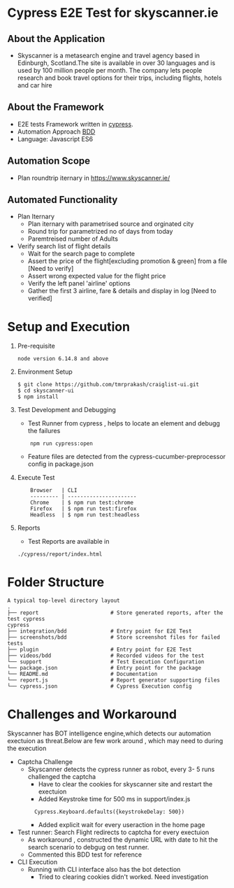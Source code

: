 
# Cypress E2E Test for skyscanner.ie
## About the Application
- Skyscanner is a metasearch engine and travel agency based in Edinburgh, Scotland.The site is available in over 30 languages and is used by 100 million people per month. The company lets people research and book travel options for their trips, including flights, hotels and car hire

## About the Framework
- E2E tests Framework written in [cypress](https://docs.cypress.io/guides/overview/why-cypress).
- Automation Approach [BDD](https://github.com/TheBrainFamily/cypress-cucumber-preprocessor)
- Language: Javascript ES6

## Automation Scope
 - Plan roundtrip iternary in https://www.skyscanner.ie/

## Automated Functionality 
* Plan Iternary 
    * Plan iternary with parametrised source and orginated city
    * Round trip for parametrized no of days from today
    * Paremtreised number of Adults
* Verify search list of flight details
    * Wait for the search page to complete
    * Assert the price of the flight[excluding promotion & green] from a file [Need to verify]
    * Assert wrong expected value for the flight price 
    * Verify the left panel 'airline' options
    * Gather the first 3 airline, fare & details and display in log [Need to verified]

# Setup and Execution
1. Pre-requisite
   ```
   node version 6.14.8 and above
   ```
2. Environment Setup
    ```
    $ git clone https://github.com/tmrprakash/craiglist-ui.git
    $ cd skyscanner-ui
    $ npm install
    ```
3. Test Development and Debugging
    - Test Runner from cypress , helps to locate an element and debugg the failures
    ```
        npm run cypress:open
    ```
    - Feature files are detected from the cypress-cucumber-preprocessor config in package.json
   
4. Execute Test
    
    ```
        Browser   | CLI
        --------- | ----------------------
        Chrome    | $ npm run test:chrome
        Firefox   | $ npm run test:firefox
        Headless  | $ npm run test:headless
    ```
5. Reports
    - Test Reports are available in
    ```
    ./cypress/report/index.html
    ```

# Folder Structure
    A typical top-level directory layout
    .
    ├── report                       # Store generated reports, after the test cypress
    cypress
    ├── integration/bdd              # Entry point for E2E Test 
    ├── screenshots/bdd              # Store screenshot files for failed tests
    ├── plugin                       # Entry point for E2E Test
    ├── videos/bdd                   # Recorded videos for the test
    └── support                      # Test Execution Configuration
    └── package.json                 # Entry point for the package
    └── README.md                    # Documentation
    └── report.js                    # Report generator supporting files
    └── cypress.json                 # Cypress Execution config


# Challenges and Workaround
Skyscanner has BOT intelligence engine,which detects our automation exectuion as threat.Below are few work around , which may need to during the execution
* Captcha Challenge
    - Skyscanner detects the cypress runner as robot, every 3- 5 runs challenged the captcha
        * Have to clear the cookies for skyscanner site and restart the exectuion
        * Added Keystroke time for 500 ms in support/index.js
        ```
          Cypress.Keyboard.defaults({keystrokeDelay: 500})
        ```
        * Added explicit wait for every useraction in the home page
 * Test runner: Search Flight redirects to captcha for every exectuion
    - As workaround , constructed the dynamic URL with date to hit the search scenario to debgug on test runner.
    - Commented this BDD test for reference
 * CLI Execution
    - Running with CLI interface also has the bot detection 
        * Tried to clearing cookies didn't worked. Need investigation
